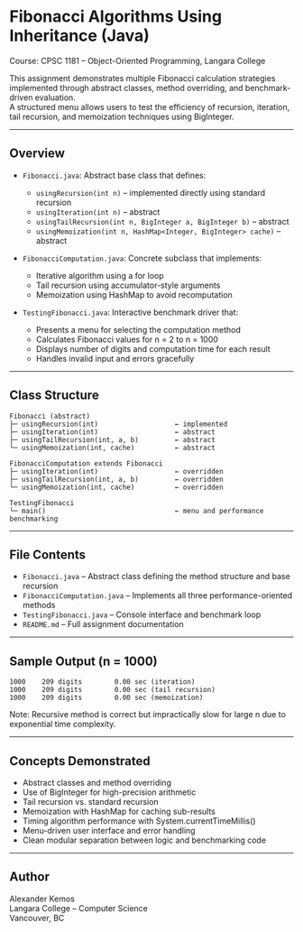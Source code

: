 # Fibonacci Algorithms Using Inheritance (Java)
Course: CPSC 1181 – Object-Oriented Programming, Langara College

This assignment demonstrates multiple Fibonacci calculation strategies implemented through abstract classes, method overriding, and benchmark-driven evaluation.  
A structured menu allows users to test the efficiency of recursion, iteration, tail recursion, and memoization techniques using BigInteger.

---

## Overview

- `Fibonacci.java`: Abstract base class that defines:
  - `usingRecursion(int n)` – implemented directly using standard recursion
  - `usingIteration(int n)` – abstract
  - `usingTailRecursion(int n, BigInteger a, BigInteger b)` – abstract
  - `usingMemoization(int n, HashMap<Integer, BigInteger> cache)` – abstract

- `FibonacciComputation.java`: Concrete subclass that implements:
  - Iterative algorithm using a for loop
  - Tail recursion using accumulator-style arguments
  - Memoization using HashMap to avoid recomputation

- `TestingFibonacci.java`: Interactive benchmark driver that:
  - Presents a menu for selecting the computation method
  - Calculates Fibonacci values for n = 2 to n = 1000
  - Displays number of digits and computation time for each result
  - Handles invalid input and errors gracefully

---

## Class Structure

```text
Fibonacci (abstract)
├─ usingRecursion(int)                   ← implemented
├─ usingIteration(int)                   ← abstract
├─ usingTailRecursion(int, a, b)         ← abstract
└─ usingMemoization(int, cache)          ← abstract

FibonacciComputation extends Fibonacci
├─ usingIteration(int)                   ← overridden
├─ usingTailRecursion(int, a, b)         ← overridden
└─ usingMemoization(int, cache)          ← overridden

TestingFibonacci
└─ main()                                ← menu and performance benchmarking
```

---

## File Contents

- `Fibonacci.java` – Abstract class defining the method structure and base recursion
- `FibonacciComputation.java` – Implements all three performance-oriented methods
- `TestingFibonacci.java` – Console interface and benchmark loop
- `README.md` – Full assignment documentation

---

## Sample Output (n = 1000)

```text
1000    209 digits        0.00 sec (iteration)
1000    209 digits        0.00 sec (tail recursion)
1000    209 digits        0.00 sec (memoization)
```

Note: Recursive method is correct but impractically slow for large n due to exponential time complexity.

---

## Concepts Demonstrated

- Abstract classes and method overriding
- Use of BigInteger for high-precision arithmetic
- Tail recursion vs. standard recursion
- Memoization with HashMap for caching sub-results
- Timing algorithm performance with System.currentTimeMillis()
- Menu-driven user interface and error handling
- Clean modular separation between logic and benchmarking code

---

## Author

Alexander Kemos  
Langara College – Computer Science  
Vancouver, BC  

